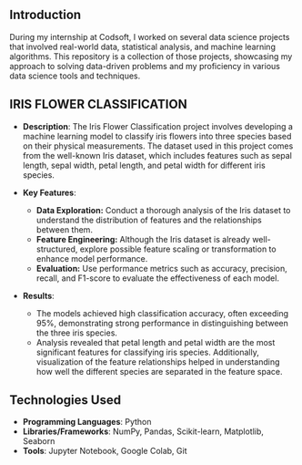 ## Introduction

During my internship at Codsoft, I worked on several data science projects that involved real-world data, statistical analysis, and machine learning algorithms. This repository is a collection of those projects, showcasing my approach to solving data-driven problems and my proficiency in various data science tools and techniques.

## IRIS FLOWER CLASSIFICATION
- **Description**: The Iris Flower Classification project involves developing a machine learning model to classify iris flowers into three species based on their physical measurements. The dataset used in this project comes from the well-known Iris dataset, which includes features such as sepal length, sepal width, petal length, and petal width for different iris species.

- **Key Features**: 
  - **Data Exploration:** Conduct a thorough analysis of the Iris dataset to understand the distribution of features and the relationships between them.
  - **Feature Engineering:** Although the Iris dataset is already well-structured, explore possible feature scaling or transformation to enhance model performance.
  - **Evaluation:** Use performance metrics such as accuracy, precision, recall, and F1-score to evaluate the effectiveness of each model.

- **Results**: 
  - The models achieved high classification accuracy, often exceeding 95%, demonstrating strong performance in distinguishing between the three iris species.
  - Analysis revealed that petal length and petal width are the most significant features for classifying iris species. Additionally, visualization of the feature relationships helped in understanding how well the different species are separated in the feature space.

## Technologies Used

- **Programming Languages**: Python
- **Libraries/Frameworks**: NumPy, Pandas, Scikit-learn, Matplotlib, Seaborn
- **Tools**: Jupyter Notebook, Google Colab, Git
